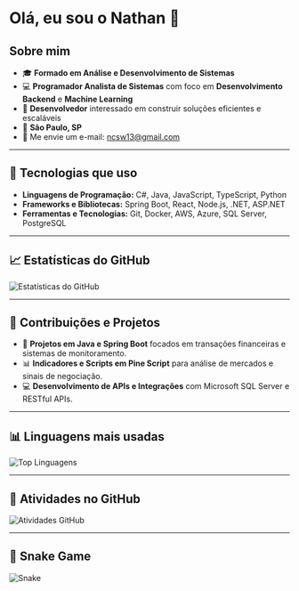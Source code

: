 # Olá, eu sou o Nathan 👋

## Sobre mim
- 🎓 **Formado em Análise e Desenvolvimento de Sistemas**
- 💻 **Programador Analista de Sistemas** com foco em **Desenvolvimento Backend** e **Machine Learning**
- 🚀 **Desenvolvedor** interessado em construir soluções eficientes e escaláveis
- 📍 **São Paulo, SP**
- 📧 Me envie um e-mail: [ncsw13@gmail.com](ncsw13@gmail.com)

---

## 🔧 Tecnologias que uso

- **Linguagens de Programação:** C#, Java, JavaScript, TypeScript, Python
- **Frameworks e Bibliotecas:** Spring Boot, React, Node.js, .NET, ASP.NET
- **Ferramentas e Tecnologias:** Git, Docker, AWS, Azure, SQL Server, PostgreSQL

---

## 📈 Estatísticas do GitHub

![Estatísticas do GitHub](https://github-readme-stats.vercel.app/api?username=nathan&show_icons=true&hide_title=true&count_private=true&hide=prs)

---

## 🚀 Contribuições e Projetos

- 💼 **Projetos em Java e Spring Boot** focados em transações financeiras e sistemas de monitoramento.
- 📊 **Indicadores e Scripts em Pine Script** para análise de mercados e sinais de negociação.
- 💻 **Desenvolvimento de APIs e Integrações** com Microsoft SQL Server e RESTful APIs.

---

## 📊 Linguagens mais usadas

![Top Linguagens](https://github-readme-stats.vercel.app/api/top-langs/?username=nathan&langs_count=10&layout=compact)

---

## 📅 Atividades no GitHub

![Atividades GitHub](https://github-readme-activity-graph.cyclic.app/graph?username=nathan&theme=github)

---

## 🐍 Snake Game

![Snake](https://github.com/nathan/nathan/blob/main/github-snake.svg)
